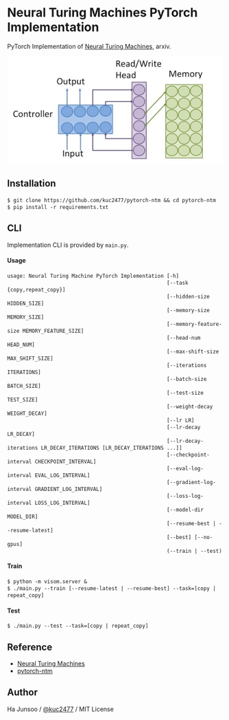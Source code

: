 # Neural Turing Machines PyTorch Implementation

PyTorch Implementation of [Neural Turing Machines](https://arxiv.org/abs/1410.5401), arxiv.

![model-architecture.](./arts/ntm.jpeg)


## Installation
```
$ git clone https://github.com/kuc2477/pytorch-ntm && cd pytorch-ntm
$ pip install -r requirements.txt
```


## CLI
Implementation CLI is provided by `main.py`.

#### Usage 
```
usage: Neural Turing Machine PyTorch Implementation [-h]
                                                    [--task {copy,repeat_copy}]
                                                    [--hidden-size HIDDEN_SIZE]
                                                    [--memory-size MEMORY_SIZE]
                                                    [--memory-feature-size MEMORY_FEATURE_SIZE]
                                                    [--head-num HEAD_NUM]
                                                    [--max-shift-size MAX_SHIFT_SIZE]
                                                    [--iterations ITERATIONS]
                                                    [--batch-size BATCH_SIZE]
                                                    [--test-size TEST_SIZE]
                                                    [--weight-decay WEIGHT_DECAY]
                                                    [--lr LR]
                                                    [--lr-decay LR_DECAY]
                                                    [--lr-decay-iterations LR_DECAY_ITERATIONS [LR_DECAY_ITERATIONS ...]]
                                                    [--checkpoint-interval CHECKPOINT_INTERVAL]
                                                    [--eval-log-interval EVAL_LOG_INTERVAL]
                                                    [--gradient-log-interval GRADIENT_LOG_INTERVAL]
                                                    [--loss-log-interval LOSS_LOG_INTERVAL]
                                                    [--model-dir MODEL_DIR]
                                                    [--resume-best | --resume-latest]
                                                    [--best] [--no-gpus]
                                                    (--train | --test)

```

#### Train
```
$ python -m visom.server &
$ ./main.py --train [--resume-latest | --resume-best] --task=[copy | repeat_copy]
```

#### Test
```
$ ./main.py --test --task=[copy | repeat_copy]
```


## Reference
- [Neural Turing Machines](https://arxiv.org/abs/1410.5401)
- [pytorch-ntm](https://github.com/loudinthecloud/pytorch-ntm)


## Author
Ha Junsoo / [@kuc2477](https://github.com/kuc2477) / MIT License
